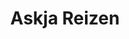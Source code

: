 ---
title: Askja Reizen
role: Visual / UX Designer
technologies: Adobe, Marvel app<br>HTML5, CSS3, JS
when: 2015 – 2016
description: Space, silence and impressive nature have been the basis of Askja Reizen for more than twenty years. It is a concept that appeals to more and more people. No wonder, because an active nature holiday is a relief to counterbalance the hustle and bustle of everyday life.
hero: /assets/img/uploads/ar-hero.jpg
section:
    - img: /assets/img/uploads/ar-4.svg
    - img: /assets/img/uploads/ar-3.svg
    - title: Plentiful images
      description: Askja asked me to renew their website from head to toe. A huge product database of travel experiences was a welcome starting point. An extensive card sorting session has served as the basis of the user experience.
      img: /assets/img/uploads/ar-1.jpg
    - img: /assets/img/uploads/ar-2.jpg
    - img: /assets/img/uploads/ar-5.jpg
      class: mb-0
    - img: /assets/img/uploads/ar-6.jpg
      class: mb-0
      no-scroll-magic: true
    - img: /assets/img/uploads/ar-7.jpg
      class: mb-0
      no-scroll-magic: true
    - img: /assets/img/uploads/ar-8.jpg
      class: mb-0
      no-scroll-magic: true
    - img: /assets/img/uploads/ar-9.jpg
      no-scroll-magic: true
---